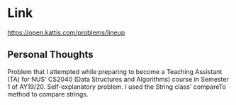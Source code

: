 # Link

https://open.kattis.com/problems/lineup

## Personal Thoughts

Problem that I attempted while preparing to become a Teaching Assistant (TA) for NUS' CS2040 (Data Structures and Algorithms) course in Semester 1 of AY19/20. Self-explanatory problem. I used the String class' compareTo method to compare strings.

